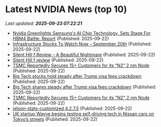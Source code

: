 # Latest NVIDIA News (top 10)
_Last updated: **2025-09-23 07:22:21**_

- [Nvidia Greenlights Samsung's AI Chip Technology, Sets Stage For HBM4 Battle: Report](https://biztoc.com/x/6b3590345b2eee12) (Published: 2025-09-22)
- [Infrastructure Stocks To Watch Now – September 20th](https://www.etfdailynews.com/2025/09/22/infrastructure-stocks-to-watch-now-september-20th/) (Published: 2025-09-22)
- [Silent Hill f Review – A Beautiful Nightmare](https://wccftech.com/review/silent-hill-f-review-a-beautiful-nightmare/) (Published: 2025-09-22)
- [Silent Hill f review](https://www.rockpapershotgun.com/silent-hill-f-review) (Published: 2025-09-22)
- [TSMC Reportedly Secures 15+ Customers for its “N2” 2 nm Node](https://www.madshrimps.be/news/tsmc-reportedly-secures-15-customers-for-its-n2-2-nm-node/) (Published: 2025-09-22)
- [Big Tech stocks hold steady after Trump visa fees crackdown](https://finance.yahoo.com/news/big-tech-shares-steady-trump-063324397.html) (Published: 2025-09-22)
- [Big Tech shares steady after Trump visa fees crackdown](https://www.channelnewsasia.com/business/big-tech-shares-steady-after-trump-visa-fees-crackdown-5361546) (Published: 2025-09-22)
- [TSMC Reportedly Secures 15+ Customers for its "N2" 2 nm Node](https://www.techpowerup.com/341205/tsmc-reportedly-secures-15-customers-for-its-n2-2-nm-node) (Published: 2025-09-22)
- [jetson-stats-customized 4.2.7.5](https://pypi.org/project/jetson-stats-customized/4.2.7.5/) (Published: 2025-09-22)
- [UK startup Wayve begins testing self-driving tech in Nissan cars on Tokyo’s streets](https://biztoc.com/x/94179fe535582f3a) (Published: 2025-09-22)
